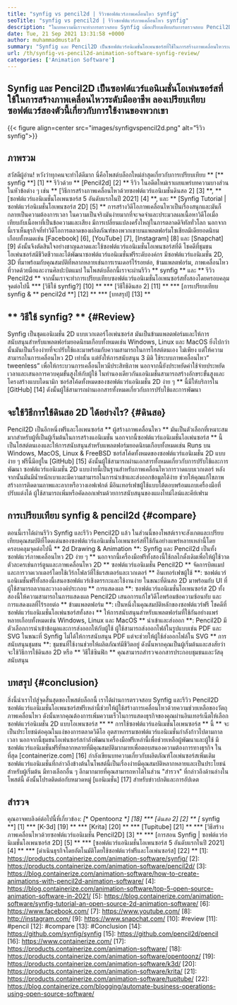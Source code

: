```yaml
---
title: "synfig vs pencil2d | รีวิวซอฟต์แวร์ภาพเคลื่อนไหว synfig" 
seoTitle: "synfig vs pencil2d | รีวิวซอฟต์แวร์ภาพเคลื่อนไหว synfig" 
description: "ในบทความนี้เราจะทำการตรวจสอบ Synfig เมื่อเปรียบเทียบกับการตรวจสอบ Pencil2D ทั้งสองเป็นซอฟต์แวร์อนิเมชั่นโอเพ่นซอร์สชั้นนำเป็นโฮสต์ตัวเองและมีคุณสมบัติมากมาย" 
date: Tue, 21 Sep 2021 13:31:58 +0000
author: muhammadmustafa
summary: "Synfig และ Pencil2D เป็นซอฟต์แวร์อนิเมชั่นโอเพนซอร์สที่ใช้ในการสร้างภาพเคลื่อนไหวระดับมืออาชีพ ลองเปรียบเทียบซอฟต์แวร์ทั้งสองนี้เกี่ยวกับการใช้งาน" 
url: /th/synfig-vs-pencil2d-animation-software-synfig-review/
categories: ['Animation Software']
---
```


## Synfig และ Pencil2D เป็นซอฟต์แวร์แอนิเมชั่นโอเพ่นซอร์สที่ใช้ในการสร้างภาพเคลื่อนไหวระดับมืออาชีพ ลองเปรียบเทียบซอฟต์แวร์สองตัวนี้เกี่ยวกับการใช้งานของพวกเขา

{{< figure align=center src="images/synfigvspencil2d.png" alt="รีวิว synfig">}}


## ภาพรวม
สวัสดีผู้อ่าน! หวังว่าทุกคนจะทำได้ดีมาก นี่คือโพสต์บล็อกใหม่ล่าสุดเกี่ยวกับการเปรียบเทียบ ** [** synfig **] [1] ** รีวิวด้วย ** [Pencil2d] [2] ** รีวิว ในอดีตใหม่เราเผยแพร่บทความบางส่วนในหัวข้อต่าง ๆ เช่น ** [วิธีการสร้างภาพเคลื่อนไหวด้วยซอฟต์แวร์แอนิเมชั่นดินสอ 2] [3] **, ** [ซอฟต์แวร์แอนิเมชั่นโอเพนซอร์ส 5 อันดับแรกในปี 2021] [4] **, และ ** [Synfig Tutorial | ซอฟต์แวร์อนิเมชั่นโอเพนซอร์ส 2D] [5] ** การสร้างวิดีโอภาพเคลื่อนไหวเป็นเรื่องสนุกและมันก็กลายเป็นความต้องการเวลา ในความเป็นจริงมันง่ายมากที่จะจดจำและประมวลผลเนื้อหาวิดีโอเมื่อเทียบกับเนื้อหาที่เป็นข้อความและเสียง มีการเปลี่ยนแปลงครั้งใหญ่ในการตลาดดิจิทัลทั่วโลก นอกจากนี้เราเห็นธุรกิจที่ทำวิดีโอการตลาดของผลิตภัณฑ์ของพวกเขาบนแพลตฟอร์มโซเชียลมีเดียยอดนิยมเกือบทั้งหมดเช่น [Facebook] [6], [YouTube] [7], [Instagram] [8] และ [Snapchat] [9]
ดังนั้นจึงตัดสินใจอย่างชาญฉลาดและใช้ซอฟต์แวร์แอนิเมชั่นโอเพนซอร์สที่ดี โชคดีที่ชุมชนโอเพ่นซอร์สมีชีวิตชีวาและได้พัฒนาซอฟต์แวร์แอนิเมชั่นฟรีระดับองค์กร มีซอฟต์แวร์แอนิเมชั่น 2D, 3D ที่มาพร้อมกับคุณสมบัติที่หลากหลายเช่นการเรนเดอร์ไร้รอยต่อ, ข้ามแพลตฟอร์ม, ภาพเคลื่อนไหวที่วาดด้วยมือและงานศิลปะบิตแมป ในโพสต์บล็อกนี้เราจะผ่านรีวิว ** synfig ** และ ** รีวิว Pencil2d ** จากนั้นเราจะทำการเปรียบเทียบซอฟต์แวร์แอนิเมชั่นโอเพนซอร์สทั้งสองโดยครอบคลุมจุดต่อไปนี้
  *** [วิธีใช้ synfig?] [10] **
  *** [วิธีใช้ดินสอ 2] [11] **
  *** [การเปรียบเทียบ synfig & ** pencil2d **] [12] **
  *** [บทสรุป] [13] **

## ** วิธีใช้ synfig? ** {#Review}
Synfig เป็นชุดแอนิเมชั่น 2D แบบเวกเตอร์โอเพ่นซอร์ส มันเป็นข้ามแพลตฟอร์มและให้การสนับสนุนสำหรับแพลตฟอร์มยอดนิยมเกือบทั้งหมดเช่น Windows, Linux และ MacOS ยิ่งไปกว่านั้นมันเป็นเรื่องง่ายที่จะปรับใช้และมาพร้อมกับความสามารถในการโฮสต์ตนเอง ไม่เพียง แต่ให้ความสามารถในการเคลื่อนไหว 2D เท่านั้น แต่ยังให้การสนับสนุน 3 มิติ ใช้ระบบภาพเคลื่อนไหว“ tweenless” เพื่อให้กระบวนการเคลื่อนไหวมีประสิทธิภาพ นอกจากนี้ยังประหยัดค่าใช้จ่ายประหยัดเวลาและเสนอการควบคุมขั้นสูงให้กับผู้ใช้ ในทำนองเดียวกันแอนิเมชั่นสามารถสร้างอักขระขั้นสูงและโครงสร้างแบบไดนามิก ซอร์สโค้ดทั้งหมดของซอฟต์แวร์แอนิเมชั่น 2D ง่าย ๆ ** นี้มีให้บริการใน [GitHub] [14] ดังนั้นผู้ใช้สามารถผ่านเอกสารทั้งหมดเกี่ยวกับการปรับใช้และการพัฒนา

## จะใช้วิธีการใช้ดินสอ 2D ได้อย่างไร? {#ดินสอ}
Pencil2D เป็นอีกหนึ่งฟรีและโอเพนซอร์ส ** ผู้สร้างภาพเคลื่อนไหว ** มันเป็นตัวเลือกที่เหมาะสมมากสำหรับผู้ที่เป็นผู้เริ่มต้นในการสร้างแอนิเมชั่น นอกจากนี้ซอฟต์แวร์แอนิเมชั่นโอเพ่นซอร์ส ** นี้เป็นโฮสต์ตนเองและให้การสนับสนุนสำหรับแพลตฟอร์มยอดนิยมเกือบทั้งหมดเช่น Runs บน Windows, MacOS, Linux & FreeBSD ซอร์สโค้ดทั้งหมดของซอฟต์แวร์แอนิเมชั่น 2D แบบง่าย ๆ ฟรีนี้มีอยู่ใน [GitHub] [15] ดังนั้นผู้ใช้สามารถผ่านเอกสารทั้งหมดเกี่ยวกับการปรับใช้และการพัฒนา ซอฟต์แวร์แอนิเมชั่น 2D แบบง่ายนี้เป็นฐานสำหรับภาพเคลื่อนไหวการวาดแบบเวกเตอร์ หลังจากนั้นมันมีน้ำหนักเบาและมีความสามารถในการนำเข้าและส่งออกข้อมูลได้ง่าย ช่วยให้คุณแก้ไขภาพสร้างการติดตามภาพและลากหรือวางเอฟเฟกต์ มีอินเทอร์เฟซผู้ใช้แบบโต้ตอบพร้อมแถบเครื่องมือที่ปรับแต่งได้ ผู้ใช้สามารถเพิ่มหรือคัดลอกเฟรมด้วยการสนับสนุนของแผงไทม์ไลน์และคีย์เฟรม

## การเปรียบเทียบ synfig & pencil2d {#compare}
ตอนนี้เราได้ผ่านรีวิว Synfig และรีวิว Pencil2D แล้ว ในส่วนนี้ของโพสต์เราจะสังเกตและเปรียบเทียบคุณสมบัติที่โดดเด่นของซอฟต์แวร์แอนิเมชั่นโอเพนซอร์สที่ใช้กันอย่างแพร่หลายเหล่านี้โดยครอบคลุมจุดต่อไปนี้
** 2d Drawing & Animation **: Synfig และ Pencil2d เป็นทั้งซอฟต์แวร์ภาพเคลื่อนไหว 2D ง่าย ๆ ** นอกจากนี้เครื่องมือฟรีทั้งสองนี้ใช้กลไกดั้งเดิมเพื่อให้ผู้ใช้วาดตัวละครเช่นการ์ตูนและภาพเคลื่อนไหว 2D ** ซอฟต์แวร์แอนิเมชั่น Pencil2D ** จัดการบิตแมปและการวาดเวกเตอร์โดยใช้เวิร์กโฟลว์ที่ใช้แรสเตอร์และเวกเตอร์
** อินเทอร์เฟซผู้ใช้ **: ซอฟต์แวร์แอนิเมชั่นฟรีทั้งสองนี้เสนอซอฟต์แวร์เชิงตรรกะและใช้งานง่าย ในขณะที่ดินสอ 2D มาพร้อมกับ UI ที่ผู้ใช้สามารถลากและวางองค์ประกอบ
** การแสดงผล **: ซอฟต์แวร์แอนิเมชั่นโอเพนซอร์ส 2D ทั้งสองนี้ให้ความสามารถในการแสดงผล Pencil2D เสนอการแก้ไขวิดีโอพร้อมข้อความซ้อนทับ และการแสดงผลที่ไร้รอยต่อ
** ข้ามแพลตฟอร์ม **: เป็นหนึ่งในคุณสมบัติหลักของซอฟต์แวร์ฟรี โชคดีที่ซอฟต์แวร์แอนิเมชั่นโอเพ่นซอร์สทั้งสอง ** ให้การสนับสนุนสำหรับแพลตฟอร์มที่ใช้กันอย่างแพร่หลายเกือบทั้งหมดเช่น Windows, Linux และ MacOS
** นำเข้าและส่งออก **: Pencil2D มีตัวเลือกการนำเข้าข้อมูลและการส่งออกให้กับผู้ใช้ ผู้ใช้สามารถส่งออกไฟล์ในรูปแบบเช่น PDF และ SVG ในขณะที่ Synfig ไม่ได้ให้การสนับสนุน PDF แต่จะช่วยให้ผู้ใช้ส่งออกไฟล์ใน SVG
** การสนับสนุนชุมชน **: ชุมชนที่ใช้งานช่วยให้ผลิตภัณฑ์มีชีวิตอยู่ ดังนั้นหากคุณเป็นผู้เริ่มต้นและสงสัยว่าจะใช้วิธีการใช้ดินสอ 2D หรือ ** วิธีใช้ซินฟิก ** คุณสามารถสำรวจเอกสารประกอบชุมชนและวัสดุสนับสนุน

## บทสรุป {#conclusion}
สิ่งนี้นำเราไปสู่จุดสิ้นสุดของโพสต์บล็อกนี้ เราได้ผ่านการตรวจสอบ Synfig และรีวิว Pencil2D ซอฟต์แวร์แอนิเมชั่นโอเพนซอร์สฟรีเหล่านี้ช่วยให้ผู้ใช้สร้างการเคลื่อนไหวด้วยความช่วยเหลือของวัตถุภาพเคลื่อนไหว ดังนั้นหากคุณต้องการเพิ่มความเร็วในการแสดงธุรกิจของคุณผ่านอินเทอร์เน็ตให้เลือกซอฟต์แวร์อนิเมชั่น 2D แบบโอเพนซอร์ส ** ** การใช้ซอฟต์แวร์แอนิเมชั่นโอเพนซอร์ส ** นี้ ** จะเป็นประโยชน์ต่อคุณในแง่ของการตลาดวิดีโอ อุตสาหกรรมซอฟต์แวร์แอนิเมชั่นกำลังก้าวไปตามกาลเวลา นอกจากนี้ชุมชนโอเพ่นซอร์สกำลังพัฒนาเครื่องมือฟรีเหล่านี้เพื่อช่วยเหลือผู้พัฒนาและผู้ใช้ มีซอฟต์แวร์แอนิเมชั่นฟรีที่หลากหลายที่มีคุณสมบัติมากมายเพื่อตอบสนองความต้องการทางธุรกิจ
ในที่สุด [containerize.com] [16] กำลังเขียนบทความเกี่ยวกับผลิตภัณฑ์โอเพ่นซอร์สเพิ่มเติม ซอฟต์แวร์แอนิเมชั่นที่กล่าวถึงข้างต้นในโพสต์นี้เป็นเรื่องง่ายมีคุณสมบัติหลากหลายและเป็นประโยชน์สำหรับผู้เริ่มต้น มีทางเลือกอื่น ๆ อีกมากมายที่คุณสามารถหาได้ในส่วน "สำรวจ" ที่กล่าวถึงด้านล่างในโพสต์นี้ ดังนั้นโปรดติดต่อกับหมวดหมู่ [แอนิเมชั่น] [17] สำหรับข่าวปกติและการอัปเดต

## สำรวจ
คุณอาจพบลิงค์ต่อไปนี้ที่เกี่ยวข้อง:
  *[** Opentoonz **] [18]
  *** [ดินสอ 2] [2] **
  *[** synfig **] [1]
  *** [K-3d] [19] **
  *** [Krita] [20] **
  *** [Tupitube] [21] **
  *** [วิธีสร้างภาพเคลื่อนไหวด้วยซอฟต์แวร์แอนิเมชั่น Pencil2D] [3] **
  *** [การสอน Synfig | ซอฟต์แวร์อนิเมชั่นโอเพนซอร์ส 2D] [5] **
  *** [ซอฟต์แวร์แอนิเมชั่นโอเพนซอร์ส 5 อันดับแรกในปี 2021] [4] **
  *** [ดำเนินธุรกิจโดยอัตโนมัติโดยใช้ซอฟต์แวร์ฟรีและโอเพ่นซอร์ส] [22] **
[1]: https://products.containerize.com/animation-software/synfig/
[2]: https://products.containerize.com/animation-software/pencil2d/
[3]: https://blog.containerize.com/animation-software/how-to-create-animations-with-pencil2d-animation-software/
[4]: https://blog.containerize.com/animation-software/top-5-open-source-animation-software-in-2021/
[5]: https://blog.containerize.com/animation-software/synfig-tutorial-an-open-source-2d-animation-software/
[6]: https://www.facebook.com/
[7]: https://www.youtube.com/
[8]: http://instagram.com/
[9]: https://www.snapchat.com/
[10]: #review
[11]: #pencil
[12]: #compare
[13]: #Conclusion
[14]: https://github.com/synfig/synfig
[15]: https://github.com/pencil2d/pencil
[16]: https://www.containerize.com/
[17]: https://products.containerize.com/animation-software/
[18]: https://products.containerize.com/animation-software/opentoonz/
[19]: https://products.containerize.com/animation-software/k3d/
[20]: https://products.containerize.com/animation-software/krita/
[21]: https://products.containerize.com/animation-software/tupitube/
[22]: https://blog.containerize.com/blogging/automate-business-operations-using-open-source-software/
